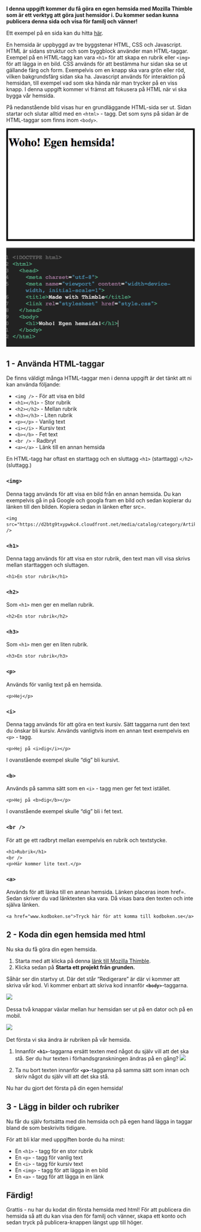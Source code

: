 **I denna uppgift kommer du få göra en egen hemsida med Mozilla Thimble som är ett verktyg att göra just hemsidor i.  Du kommer sedan kunna publicera denna sida och visa för familj och vänner!**

Ett exempel på en sida kan du hitta [här](https://thimbleprojects.org/christoffer/408964/ "Exempeluppgift").

En hemsida är uppbyggd av tre byggstenar HTML, CSS och Javascript. HTML är sidans struktur och som byggblock använder man HTML-taggar. Exempel på en HTML-tagg kan vara ```<h1>``` för att skapa en rubrik eller ```<img>``` för att lägga in en bild. CSS används för att bestämma hur sidan ska se ut gällande färg och form. Exempelvis om en knapp ska vara grön eller röd, vilken bakgrundsfärg sidan ska ha. Javascript används för interaktion på hemsidan, till exempel vad som ska hända när man trycker på en viss knapp. I denna uppgift kommer vi främst att fokusera på HTML när vi ska bygga vår hemsida.

På nedanstående bild visas hur en grundläggande HTML-sida ser ut. Sidan startar och slutar alltid med en ```<html>``` - tagg. Det som syns på sidan är de HTML-taggar som finns inom ```<body>```.


![En grundläggande HTML-sida](basic-html-page.png)

![Ovanstående kod ger denna enkla hemsida](basic-html-page-code.png)


## 1 - Använda HTML-taggar

De finns väldigt många HTML-taggar men i denna uppgift är det tänkt att ni kan använda följande:


- ```<img />``` - För att visa en bild
- ```<h1></h1>``` - Stor rubrik
- ```<h2></h2>``` - Mellan rubrik
- ```<h3></h3>``` - Liten rubrik
- ```<p></p>``` - Vanlig text
- ```<i></i>``` - Kursiv text
- ```<b></b>``` - Fet text
- ```<br />``` - Radbryt
- ```<a></a>``` - Länk till en annan hemsida

En HTML-tagg har oftast en starttagg och en sluttagg ```<h1>``` (starttagg) ```</h2>```(sluttagg.)

### ```<img>```

Denna tagg används för att visa en bild från en annan hemsida. Du kan exempelvis gå in på Google och googla fram en bild och sedan kopierar du länken till den bilden. Kopiera sedan in länken efter src=.

    <img src="https://d2btg9txypwkc4.cloudfront.net/media/catalog/category/Artiklar_katt.jpg" />
### ```<h1>```

Denna tagg används för att visa en stor rubrik, den text man vill visa skrivs mellan starttaggen och sluttagen.

    <h1>En stor rubrik</h1>
### ```<h2>```

Som ```<h1>``` men ger en mellan rubrik.

    <h2>En stor rubrik</h2>

### ```<h3>```

Som ```<h1>``` men ger en liten rubrik.

    <h3>En stor rubrik</h3>
### ```<p>```

Används för vanlig text på en hemsida.

    <p>Hej</p>
### ```<i>```

Denna tagg används för att göra en text kursiv. Sätt taggarna runt den text du önskar bli kursiv. Används vanligtvis inom en annan text exempelvis en ```<p>``` - tagg.

    <p>Hej på <i>dig</i></p>

I ovanstående exempel skulle “dig” bli kursivt.

### ```<b>```

Används på samma sätt som en ```<i>``` - tagg men ger fet text istället.

    <p>Hej på <b>dig</b></p>

I ovanstående exempel skulle “dig” bli i fet text.

### ```<br />```

För att ge ett radbryt mellan exempelvis en rubrik och textstycke.

    <h1>Rubrik</h1>
    <br />
    <p>Här kommer lite text.</p>

### ```<a>```

Används för att länka till en annan hemsida. Länken placeras inom href=. Sedan skriver du vad länktexten ska vara. Då visas bara den texten och inte själva länken.

    <a href="www.kodboken.se">Tryck här för att komma till kodboken.se</a>


## 2 - Koda din egen hemsida med html

Nu ska du få göra din egen hemsida.

1. Starta med att klicka på denna [länk till Mozilla Thimble](https://thimble.mozilla.org/sv-SE/). 
2. Klicka sedan på **Starta ett projekt från grunden.**

Såhär ser din startvy ut. Där det står “Redigerare” är där vi kommer att skriva vår kod. Vi kommer enbart att skriva kod innanför **```<body>```**-taggarna.

![](https://d2mxuefqeaa7sj.cloudfront.net/s_6CF75DA471D28416DAE93F7FC3BE58495D5DCD279AF3A43FADC9C051A5061F25_1518726489828_mozilla-thimble.png)


Dessa två knappar växlar mellan hur hemsidan ser ut på en dator och på en mobil.

![](https://d2mxuefqeaa7sj.cloudfront.net/s_6CF75DA471D28416DAE93F7FC3BE58495D5DCD279AF3A43FADC9C051A5061F25_1518727255697_mozilla-thimble-desktop-mobile.png)


Det första vi ska ändra är rubriken på vår hemsida. 

1. Innanför **```<h1>```**-taggarna ersätt texten med något du själv vill att det ska stå. Ser du hur texten i förhandsgranskningen ändras på en gång?
![](https://d2mxuefqeaa7sj.cloudfront.net/s_6CF75DA471D28416DAE93F7FC3BE58495D5DCD279AF3A43FADC9C051A5061F25_1518727310049_mozilla-thimble-change-h1.png)

2. Ta nu bort texten innanför **```<p```>**-taggarna på samma sätt som innan och skriv något du själv vill att det ska stå.

Nu har du gjort det första på din egen hemsida! 

## 3 - Lägg in bilder och rubriker
Nu får du själv fortsätta med din hemsida och på egen hand lägga in taggar bland de som beskrivits tidigare. 

För att bli klar med uppgiften borde du ha minst:

- En ```<h1>``` - tagg för en stor rubrik
- En ```<p>``` - tagg för vanlig text
- En ```<i>``` - tagg för kursiv text
- En ```<img>``` - tagg för att lägga in en bild
- En ```<a>``` - tagg för att lägga in en länk

## Färdig! 
Grattis - nu har du kodat din första hemsida med html! För att publicera din hemsida så att du kan visa den för familj och vänner, skapa ett konto och sedan tryck på publicera-knappen längst upp till höger. 
